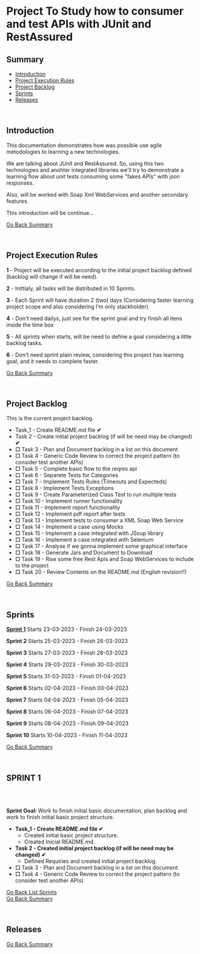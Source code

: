 <h1>Project To Study how to consumer and test APIs with JUnit and RestAssured</h1>

<h2 id="h2-summary">Summary</h2>

<ul>
    <li><a href="#h2-project-introduction">Introduction</a></li>
    <li><a href="#h2-project-rules">Project Execution Rules</a></li>
    <li><a href="#h2-project-backlog">Project Backlog</a></li>
    <li><a href="#h2-sprints">Sprints</a></li>
    <li><a href="#h2-releases">Releases</a></li>
</ul>

<br>

<h2 id="h2-project-introduction">Introduction</h2>

<p>
    This documentation demonstrates how was possible use agile metodologies to learning a new technologies.
</p>
<p>
    We are talking about JUnit and RestAssured. So, using this two technologies and anohter integrated libraries 
    we'll try to demonstrate a learning flow about unit tests consuming some "fakes APIs" with json responses.
</p>
<p>
    Also, will be worked with Soap Xml WebServices and another secondary features.
</p>

<p> This introduction will be continue...</p>

<a href="#h2-summary">Go Back Summary</a>

<br>

<h2 id="h2-project-rules">Project Execution Rules</h2>

<p><b>1</b> - Project will be executed according to the initial project backlog defined (backlog will change if will be need).</p>
<p><b>2</b> - Inittialy, all tasks will be distributed in 10 Sprints.</p>
<p><b>3</b> - Each Sprint will have duration 2 (two) days (Considering faster learning project scope and also considering I'm only stackholder)</p>
<p><b>4</b> - Don't need dailys, just see for the sprint goal and try finish all itens inside the time box</p>
<p><b>5</b> - All sprints when starts, will be need to define a goal considering a little backlog tasks.</p>
<p><b>6</b> - Don't need sprint plain review, considering this project has learning goal, and it needs to complete faster.</p>

<a href="#h2-summary">Go Back Summary</a>

<br>

<h2 id="h2-project-backlog">Project Backlog</h2>

<p>This is the current project backlog.</p>

<ul>
    <li>Task_1 - Create README.md file <b>✔</b></li>
    <li>Task 2 - Create initial project backlog (if will be need may be changed) <b>✔</b></li>
    <li><b>☐</b> Task 3 - Plan and Document backlog in a list on this document</li>
    <li><b>☐</b> Task 4 - Generic Code Review to correct the project pattern (to consider test another APIs)</li>
    <li><b>☐</b> Task 5 - Complete basic flow to the reqres api</li>
    <li><b>☐</b> Task 6 - Separete Tests for Categories</li>
    <li><b>☐</b> Task 7 - Implement Tests Rules (Timeouts and Expecteds)</li>
    <li><b>☐</b> Task 8 - Implement Tests Exceptions</li>
    <li><b>☐</b> Task 9 - Create Parameterized Class Test to run multiple tests</li>
    <li><b>☐</b> Task 10 - Implement runner functionality</li>
    <li><b>☐</b> Task 11 - Implement report functionality</li>
    <li><b>☐</b> Task 12 - Implement pdf report after tests</li>
    <li><b>☐</b> Task 13 - Implement tests to consumer a XML Soap Web Service</li>
    <li><b>☐</b> Task 14 - Implement a case using Mocks</li>
    <li><b>☐</b> Task 15 - Implement a case integrated with JSoup library</li>
    <li><b>☐</b> Task 16 - Implement a case integrated with Selenium</li>
    <li><b>☐</b> Task 17 - Analyse if we gonna implement some graphical interface</li>
    <li><b>☐</b> Task 18 - Generate Jars and Document to Download</li>
    <li><b>☐</b> Task 19 - Rise some free Rest Apis and Soap WebServices to include to the project</li>
    <li><b>☐</b> Task 20 - Review Contents on the README.md (English revision!!)</li>
</ul>

<a href="#h2-summary">Go Back Summary</a>

<br>

<h2 id="h2-sprints">Sprints</h2>

<p><b><a href="#h2-sprint1"> Sprint 1</a></b> Starts 23-03-2023 - Finish 24-03-2023</p>
<p><b> Sprint 2</b> Starts 25-03-2023 - Finish 26-03-2023</p>
<p><b> Sprint 3</b> Starts 27-03-2023 - Finish 28-03-2023</p>
<p><b> Sprint 4</b> Starts 29-03-2023 - Finish 30-03-2023</p>
<p><b> Sprint 5</b> Starts 31-03-2023 - Finish 01-04-2023</p>
<p><b> Sprint 6</b> Starts 02-04-2023 - Finish 03-04-2023</p>
<p><b> Sprint 7</b> Starts 04-04-2023 - Finish 05-04-2023</p>
<p><b> Sprint 8</b> Starts 06-04-2023 - Finish 07-04-2023</p>
<p><b> Sprint 9</b> Starts 08-04-2023 - Finish 09-04-2023</p>
<p><b> Sprint 10</b> Starts 10-04-2023 - Finish 11-04-2023</p>

<a href="#h2-summary">Go Back Summary</a>

<br>

<h2 id="h2-sprint1">SPRINT 1</h2><br>

<br>

<p>
<b>Sprint Goal: </b> Work to finish initial basic documentation, plan backlog and work to finish 
initial basic project structure.
</p>

<ul>   
    <li><b> Task_1 - Create README.md file ✔</b> <br>
        <ul>
            <li>Created initial basic project structure.</li>
            <li>Created Inicial README.md.</li>
        </ul>
    </li>
    <li><b> Task 2 - Created initial project backlog (if will be need may be changed) ✔</b> <br>
        <ul>
            <li>Defined Requiries and created initial project backlog. </li>
        </ul>
    </li>
    <li><b>☐</b> Task 3 - Plan and Document backlog in a list on this document</b></li>
    <li><b>☐</b> Task 4 - Generic Code Review to correct the project pattern (to consider test another APIs)</li>
</ul>

<a href="#h2-sprints">Go Back List Sprints</a><br>
<a href="#h2-summary">Go Back Summary</a>

<br>

<h2 id="h2-releases">Releases</h2>

<a href="#h2-summary">Go Back Summary</a>

<br>